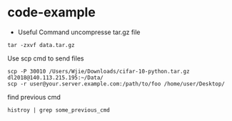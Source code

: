 # code-example

* Useful Command
uncompresse tar.gz file

`tar -zxvf data.tar.gz` 

Use scp cmd to send files
```
scp -P 30010 /Users/Wjie/Downloads/cifar-10-python.tar.gz dl2018@140.113.215.195:~/Data/
scp -r user@your.server.example.com:/path/to/foo /home/user/Desktop/
```

find previous cmd

`histroy | grep some_previous_cmd`




